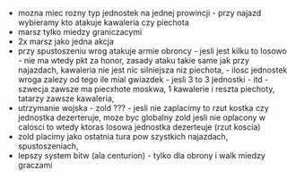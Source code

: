 - mozna miec rozny typ jednostek na jednej prowincji - przy najazd wybieramy kto atakuje kawaleria czy piechota
- marsz tylko miedzy graniczacymi
- 2x marsz jako jedna akcja
- przy spustoszeniu wrog atakuje armie obroncy - jesli jest kilku to losowo - nie ma wtedy pkt za honor, zasady ataku takie same jak przy najazdach, kawaleria nie jest nic silniejsza niz piechota, - ilosc jednostek wroga zalezy od tego ile mial gwiazdek - jesli 3 to 3 jednostki - itd - szwecja zawsze ma piecxhote moskwa, 1 kawalerie i reszta piechoty, tatarzy zawsze kawaleria, 
- utrzymanie wojska - zold ??? - jesli nie zaplacimy to rzut kostka czy jednostka dezerteruje, moze byc globalny zold jesli nie oplacony w calosci to wtedy ktoras losowa jednostka dezerteuje (rzut koscia)
- zold placimy jako ostatnia tura pow szystkich najazdach, spustoszeniach,
- lepszy system bitw (ala centurion) - tylko dla obrony i walk miedzy graczami

